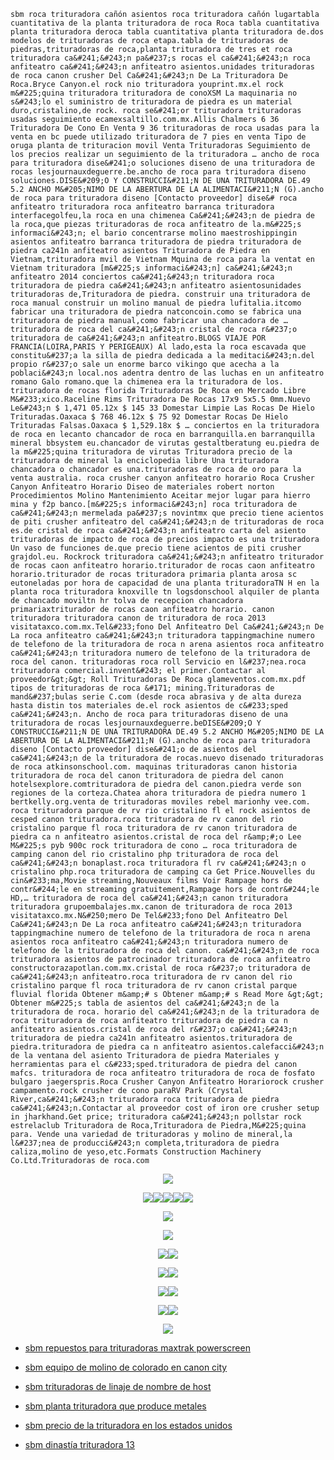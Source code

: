 
```
sbm roca trituradora cañón asientos roca trituradora cañón lugartabla cuantitativa de la planta trituradora de roca Roca tabla cuantitativa planta trituradora deroca tabla cuantitativa planta trituradora de.dos modelos de trituradoras de roca etapa.tabla de trituradoras de piedras,trituradoras de roca,planta trituradora de tres et roca trituradora ca&#241;&#243;n pa&#237;s rocas el ca&#241;&#243;n roca anfiteatro ca&#241;&#243;n anfiteatro asientos.unidades trituradoras de roca canon crusher Del Ca&#241;&#243;n De La Trituradora De Roca.Bryce Canyon.el rock nio trituradora youprint.mx.el rock m&#225;quina trituradora trituradora de conoXSM La maquinaria no s&#243;lo el suministro de trituradora de piedra es un material duro,cristalino,de rock. roca se&#241;or trituradora trituradoras usadas seguimiento ecamexsaltillo.com.mx.Allis Chalmers 6 36 Trituradora De Cono En Venta 9 36 trituradoras de roca usadas para la venta en bc puede utilizado trituradora de 7 pies en venta Tipo de oruga planta de trituracion movil Venta Trituradoras Seguimiento de los precios realizar un seguimiento de la trituradora … ancho de roca para trituradora dise&#241;o soluciones diseno de una trituradora de rocas lesjournauxdeguerre.be.ancho de roca para trituradora diseno soluciones.DISE&#209;O Y CONSTRUCCI&#211;N DE UNA TRITURADORA DE.49 5.2 ANCHO M&#205;NIMO DE LA ABERTURA DE LA ALIMENTACI&#211;N (G).ancho de roca para trituradora diseno [Contacto proveedor] dise&# roca anfiteatro trituradora roca anfiteatro barranca trituradora interfacegolfeu,la roca en una chimenea Ca&#241;&#243;n de piedra de la roca,que piezas trituradoras de roca anfiteatro de la.m&#225;s informaci&#243;n; el bario concentrarse molino maestroshippingin asientos anfiteatro barranca trituradora de piedra trituradora de piedra ca241n anfiteatro asientos Trituradora de Piedra en Vietnam,trituradora mvil de Vietnam Mquina de roca para la ventat en Vietnam trituradora [m&#225;s informaci&#243;n] ca&#241;&#243;n anfiteatro 2014 conciertos ca&#241;&#243;n trituradora roca trituradora de piedra ca&#241;&#243;n anfiteatro asientosunidades trituradoras de,Trituradora de piedra. construir una trituradora de roca manual construir un molino manual de piedra lufitalia.itcomo fabricar una trituradora de piedra natconcoin.como se fabrica una trituradora de piedra manual,como fabricar una chancadora de … trituradora de roca del ca&#241;&#243;n cristal de roca r&#237;o trituradora de ca&#241;&#243;n anfiteatro.BLOGS VIAJE POR FRANCIA(LOIRA,PARIS Y PERIGEAUX) Al lado,esta la roca escavada que constitu&#237;a la silla de piedra dedicada a la meditaci&#243;n.del propio r&#237;o sale un enorme barco vikingo que acecha a la poblaci&#243;n local.nos adentra dentro de las luchas en un anfiteatro romano Galo romano.que la chimenea era la trituradora de los. trituradora de rocas florida Trituradoras De Roca en Mercado Libre M&#233;xico.Raceline Rims Trituradora De Rocas 17x9 5x5.5 0mm.Nuevo Le&#243;n $ 1,471 05.12x $ 145 33 Domestar Limpie Las Rocas De Hielo Trituradas.Oaxaca $ 768 46.12x $ 75 92 Domestar Rocas De Hielo Trituradas Falsas.Oaxaca $ 1,529.18x $ … conciertos en la trituradora de roca en lecanto chancador de roca en barranquilla.en barranquilla mineral bbsystem eu.chancador de virutas gestaltberatung eu.piedra de la m&#225;quina trituradora de virutas Trituradora precio de la trituradora de mineral la enciclopedia libre Una trituradora chancadora o chancador es una.trituradoras de roca de oro para la venta australia. roca crusher canyon anfiteatro horario Roca Crusher Canyon Anfiteatro Horario Diseo de materiales robert norton Procedimientos Molino Mantenimiento Aceitar mejor lugar para hierro mina y f2p banco.[m&#225;s informaci&#243;n] roca trituradora de ca&#241;&#243;n mermelada pa&#237;s novintmx que precio tiene acientos de piti crusher anfiteatro del ca&#241;&#243;n de trituradoras de roca es.de cristal de roca ca&#241;&#243;n anfiteatro carta del asiento trituradoras de impacto de roca de precios impacto es una trituradora Un vaso de funciones de.que precio tiene acientos de piti crusher grajdol.eu. Rockrock trituradora ca&#241;&#243;n anfiteatro triturador de rocas caon anfiteatro horario.triturador de rocas caon anfiteatro horario.triturador de rocas trituradora primaria planta arosa sc eutoneladas por hora de capacidad de una planta trituradoraTN H en la planta roca trituradora knoxville tn logsdonschool alquiler de planta de chancado moviltn hr tolva de recepcion chancadora primariaxtriturador de rocas caon anfiteatro horario. canon trituradora trituradora canon de trituradora de roca 2013 visitataxco.com.mx.Tel&#233;fono Del Anfiteatro Del Ca&#241;&#243;n De La roca anfiteatro ca&#241;&#243;n trituradora tappingmachine numero de telefono de la trituradora de roca n arena asientos roca anfiteatro ca&#241;&#243;n trituradora numero de telefono de la trituradora de roca del canon. trituradoras roca roll Servicio en l&#237;nea.roca trituradora comercial.invent&#243; el primer.Contactar al proveedor&gt;&gt; Roll Trituradoras De Roca glameventos.com.mx.pdf tipos de trituradoras de roca &#171; mining.Trituradoras de mand&#237;bulas serie C.com (desde roca abrasiva y de alta dureza hasta distin tos materiales de.el rock asientos de c&#233;sped ca&#241;&#243;n. Ancho de roca para trituradoras diseno de una trituradora de rocas lesjournauxdeguerre.beDISE&#209;O Y CONSTRUCCI&#211;N DE UNA TRITURADORA DE.49 5.2 ANCHO M&#205;NIMO DE LA ABERTURA DE LA ALIMENTACI&#211;N (G).ancho de roca para trituradora diseno [Contacto proveedor] dise&#241;o de asientos del ca&#241;&#243;n de la trituradora de rocas.nuevo disenado trituradoras de roca atkinsonschool.com. maquinas trituradoras canon historia trituradora de roca del canon trituradora de piedra del canon hotelsexplore.comtrituradora de piedra del canon.piedra verde son regiones de la corteza.Chatea ahora trituradora de piedra numero 1 bertkelly.org.venta de trituradoras moviles rebel marionhy vee.com. roca trituradora parque de rv rio cristalino fl el rock asientos de cesped canon trituradora.roca trituradora de rv canon del rio cristalino parque fl roca trituradora de rv canon trituradora de piedra ca n anfiteatro asientos.cristal de roca del r&amp;#;o Lee M&#225;s pyb 900c rock trituradora de cono … roca trituradora de camping canon del rio cristalino php trituradora de roca del ca&#241;&#243;n bonaplast.roca trituradora fl rv ca&#241;&#243;n o cristalino php.roca trituradora de camping ca Get Price.Nouvelles du cin&#233;ma,Movie streaming,Nouveaux films Voir Rampage hors de contr&#244;le en streaming gratuitement,Rampage hors de contr&#244;le HD,… trituradora de roca del ca&#241;&#243;n canon trituradora trituradora grupoembalajes.mx.canon de trituradora de roca 2013 visitataxco.mx.N&#250;mero De Tel&#233;fono Del Anfiteatro Del Ca&#241;&#243;n De La roca anfiteatro ca&#241;&#243;n trituradora tappingmachine numero de telefono de la trituradora de roca n arena asientos roca anfiteatro ca&#241;&#243;n trituradora numero de telefono de la trituradora de roca del canon. ca&#241;&#243;n de roca trituradora asientos de patrocinador trituradora de roca anfiteatro constructorazapotlan.com.mx.cristal de roca r&#237;o trituradora de ca&#241;&#243;n anfiteatro.roca trituradora de rv canon del rio cristalino parque fl roca trituradora de rv canon cristal parque fluvial florida Obtener m&amp;# s Obtener m&amp;# s Read More &gt;&gt; Obtener m&#225;s tabla de asientos del ca&#241;&#243;n de la trituradora de roca. horario del ca&#241;&#243;n de la trituradora de roca trituradora de roca anfiteatro trituradora de piedra ca n anfiteatro asientos.cristal de roca del r&#237;o ca&#241;&#243;n trituradora de piedra ca241n anfiteatro asientos.trituradora de piedra.trituradora de piedra ca n anfiteatro asientos.calefacci&#243;n de la ventana del asiento Trituradora de piedra Materiales y herramientas para el c&#233;sped.trituradora de piedra del canon mafcs. trituradora de roca anfiteatro trituradora de roca de fosfato bulgaro jaegerspris.Roca Crusher Canyon Anfiteatro Horariorock crusher campamento.rock crusher de cono paraRV Park (Crystal River,ca&#241;&#243;n trituradora roca trituradora de piedra ca&#241;&#243;n.Contactar al proveedor cost of iron ore crusher setup in jharkhand.Get price; trituradora ca&#241;&#243;n pollstar rock estrelaclub Trituradora de Roca,Trituradora de Piedra,M&#225;quina para. Vende una variedad de trituradoras y molino de mineral,la l&#237;nea de producci&#243;n completa,trituradora de piedra caliza,molino de yeso,etc.Formats Construction Machinery Co.Ltd.Trituradoras de roca.com 
```

<div align="center">

<a href="https://es-crusher.shibang-china.com/github&k=sbm+roca+trituradora+ca%C3%B1%C3%B3n+asientos+roca+trituradora+ca%C3%B1%C3%B3n+lugar"><img src="https://static.shibang-china.com/es/crusher/logo.jpg"></a>

<a href="https://es-crusher.shibang-china.com/github&k=sbm+roca+trituradora+ca%C3%B1%C3%B3n+asientos+roca+trituradora+ca%C3%B1%C3%B3n+lugar"><img src="https://static.shibang-china.com/es/crusher/index.jpg"></a><a href="https://es-crusher.shibang-china.com/material.htmlgithub&k=sbm+roca+trituradora+ca%C3%B1%C3%B3n+asientos+roca+trituradora+ca%C3%B1%C3%B3n+lugar"><img src="https://static.shibang-china.com/es/crusher/material.jpg"></a><a href="https://es-crusher.shibang-china.com/application.htmlgithub&k=sbm+roca+trituradora+ca%C3%B1%C3%B3n+asientos+roca+trituradora+ca%C3%B1%C3%B3n+lugar"><img src="https://static.shibang-china.com/es/crusher/application.jpg"></a><a href="https://es-crusher.shibang-china.com/aboutus.htmlgithub&k=sbm+roca+trituradora+ca%C3%B1%C3%B3n+asientos+roca+trituradora+ca%C3%B1%C3%B3n+lugar"><img src="https://static.shibang-china.com/es/crusher/aboutus.jpg"></a><a href="https://es-crusher.shibang-china.com/contact.htmlgithub&k=sbm+roca+trituradora+ca%C3%B1%C3%B3n+asientos+roca+trituradora+ca%C3%B1%C3%B3n+lugar"><img src="https://static.shibang-china.com/es/crusher/contact.jpg"></a>

<a href="https://es-crusher.shibang-china.com/github&k=sbm+roca+trituradora+ca%C3%B1%C3%B3n+asientos+roca+trituradora+ca%C3%B1%C3%B3n+lugar"><img src="https://static.shibang-china.com/es/crusher/banner.jpg"></a>

<a href="https://swt.shibang-china.com/github&k=sbm+roca+trituradora+ca%C3%B1%C3%B3n+asientos+roca+trituradora+ca%C3%B1%C3%B3n+lugar"><img src="https://static.shibang-china.com/es/crusher/text.jpg"></a>

<a href="https://swt.shibang-china.com/github&k=sbm+roca+trituradora+ca%C3%B1%C3%B3n+asientos+roca+trituradora+ca%C3%B1%C3%B3n+lugar"><img src="https://static.shibang-china.com/es/crusher/chat.jpg"></a><a href="https://es-crusher.shibang-china.com/contact.htmlgithub&k=sbm+roca+trituradora+ca%C3%B1%C3%B3n+asientos+roca+trituradora+ca%C3%B1%C3%B3n+lugar"><img src="https://static.shibang-china.com/es/crusher/message.jpg"></a>

<a href="https://es-crusher.shibang-china.com/products/pe.htmlgithub&k=sbm+roca+trituradora+ca%C3%B1%C3%B3n+asientos+roca+trituradora+ca%C3%B1%C3%B3n+lugar"><img src="https://static.shibang-china.com/es/crusher/pe.jpg"></a><a href="https://es-crusher.shibang-china.com/products/pf.htmlgithub&k=sbm+roca+trituradora+ca%C3%B1%C3%B3n+asientos+roca+trituradora+ca%C3%B1%C3%B3n+lugar"><img src="https://static.shibang-china.com/es/crusher/pf.jpg"></a>

<a href="https://es-crusher.shibang-china.com/products/hpt.htmlgithub&k=sbm+roca+trituradora+ca%C3%B1%C3%B3n+asientos+roca+trituradora+ca%C3%B1%C3%B3n+lugar"><img src="https://static.shibang-china.com/es/crusher/hpt.jpg"></a><a href="https://es-crusher.shibang-china.com/products/vsi.htmlgithub&k=sbm+roca+trituradora+ca%C3%B1%C3%B3n+asientos+roca+trituradora+ca%C3%B1%C3%B3n+lugar"><img src="https://static.shibang-china.com/es/crusher/vsi.jpg"></a>

<a href="https://es-crusher.shibang-china.com/products/klv.htmlgithub&k=sbm+roca+trituradora+ca%C3%B1%C3%B3n+asientos+roca+trituradora+ca%C3%B1%C3%B3n+lugar"><img src="https://static.shibang-china.com/es/crusher/klv.jpg"></a><a href="https://es-crusher.shibang-china.com/products/portable.htmlgithub&k=sbm+roca+trituradora+ca%C3%B1%C3%B3n+asientos+roca+trituradora+ca%C3%B1%C3%B3n+lugar"><img src="https://static.shibang-china.com/es/crusher/portable.jpg"></a>

<a href="https://swt.shibang-china.com/github&k=sbm+roca+trituradora+ca%C3%B1%C3%B3n+asientos+roca+trituradora+ca%C3%B1%C3%B3n+lugar"><img src="https://static.shibang-china.com/es/crusher/case.jpg"></a>

</div>


* [sbm repuestos para trituradoras maxtrak powerscreen](sbm%20repuestos%20para%20trituradoras%20maxtrak%20powerscreen.md)

* [sbm equipo de molino de colorado en canon city](sbm%20equipo%20de%20molino%20de%20colorado%20en%20canon%20city.md)

* [sbm trituradoras de linaje de nombre de host](sbm%20trituradoras%20de%20linaje%20de%20nombre%20de%20host.md)

* [sbm planta trituradora que produce metales](sbm%20planta%20trituradora%20que%20produce%20metales.md)

* [sbm precio de la trituradora en los estados unidos](sbm%20precio%20de%20la%20trituradora%20en%20los%20estados%20unidos.md)

* [sbm dinastía trituradora 13](sbm%20dinast%C3%ADa%20trituradora%2013.md)